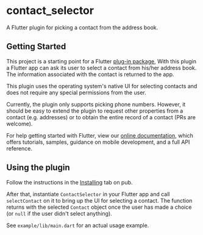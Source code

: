# contact_selector

A Flutter plugin for picking a contact from the address book.

## Getting Started

This project is a starting point for a Flutter
[plug-in package](https://flutter.dev/developing-packages/),
With this plugin a Flutter app can ask its user to select a contact from his/her address book. The information associated with the contact is returned to the app.

This plugin uses the operating system's native UI for selecting contacts and does not require any special permissions from the user.

Currently, the plugin only supports picking phone numbers. However, it should be easy to extend the plugin to request other properties from a contact (e.g. addresses) or to obtain the entire record of a contact (PRs are welcome).

For help getting started with Flutter, view our
[online documentation](https://flutter.dev/docs), which offers tutorials,
samples, guidance on mobile development, and a full API reference.

## Using the plugin

Follow the instructions in the [Installing](https://pub.dartlang.org/packages/contact_selector#pub-pkg-tab-installing) tab on pub.

After that, instantiate `ContactSelector` in your Flutter app and call `selectContact` on it to bring up the UI for selecting a contact. The function returns with the selected `Contact` object once the user has made a choice (or `null` if the user didn't select anything).

See `example/lib/main.dart` for an actual usage example.
